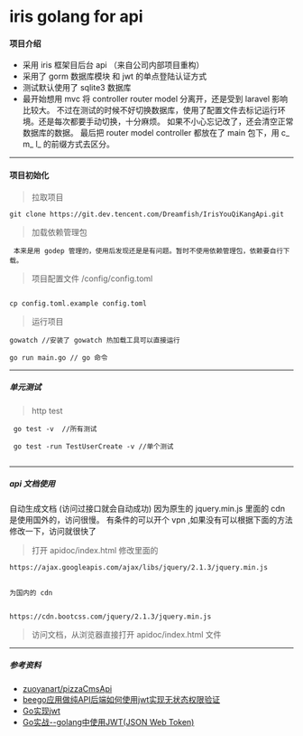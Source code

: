# iris golang for api

#### 项目介绍
- 采用 iris 框架目后台 api （来自公司内部项目重构）
- 采用了 gorm 数据库模块 和 jwt 的单点登陆认证方式
- 测试默认使用了 sqlite3 数据库
- 最开始想用 mvc 将 controller router model 分离开，还是受到 laravel 影响比较大。
  不过在测试的时候不好切换数据库，使用了配置文件去标记运行环境。还是每次都要手动切换，十分麻烦。
  如果不小心忘记改了，还会清空正常数据库的数据。
  最后把 router model controller 都放在了 main 包下，用 c_ m_ l_ 的前缀方式去区分。 

---

#### 项目初始化

>拉取项目 
```
git clone https://git.dev.tencent.com/Dreamfish/IrisYouQiKangApi.git
```

>加载依赖管理包
```
 本来是用 godep 管理的，使用后发现还是是有问题。暂时不使用依赖管理包，依赖要自行下载。
```

>项目配置文件 /config/config.toml

```

cp config.toml.example config.toml
```

>运行项目 

```
gowatch //安装了 gowatch 热加载工具可以直接运行

go run main.go // go 命令
```
---
##### 单元测试 
>http test

```
 go test -v  //所有测试
 
 go test -run TestUserCreate -v //单个测试
 

```


---

##### api 文档使用
自动生成文档 (访问过接口就会自动成功)
因为原生的 jquery.min.js 里面的 cdn 是使用国外的，访问很慢。
有条件的可以开个 vpn ,如果没有可以根据下面的方法修改一下，访问就很快了
>打开 apidoc/index.html 修改里面的

```
https://ajax.googleapis.com/ajax/libs/jquery/2.1.3/jquery.min.js


为国内的 cdn


https://cdn.bootcss.com/jquery/2.1.3/jquery.min.js
```

>访问文档，从浏览器直接打开 apidoc/index.html 文件


---


##### 参考资料
- [zuoyanart/pizzaCmsApi](https://github.com/zuoyanart/pizzaCmsApi) 
- [beego应用做纯API后端如何使用jwt实现无状态权限验证](https://www.cnblogs.com/lrj567/p/6209872.html)
- [Go实现jwt](https://blog.csdn.net/zxy_666/article/details/80021331)
- [Go实战--golang中使用JWT(JSON Web Token)](https://blog.csdn.net/wangshubo1989/article/details/74529333)